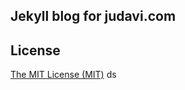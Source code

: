 ## Jekyll blog for judavi.com

## License

[The MIT License (MIT)](https://raw.githubusercontent.com/Sylhare/Type-on-Strap/master/LICENSE)
 ds
